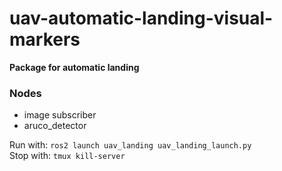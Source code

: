 # uav-automatic-landing-visual-markers
**Package for automatic landing**

### Nodes

* image subscriber
* aruco_detector

Run with: `ros2 launch uav_landing uav_landing_launch.py`  
Stop with: `tmux kill-server`
